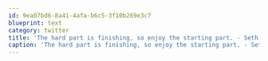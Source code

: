 ```yaml
---
id: 9ea07bd6-8a41-4afa-b6c5-3f10b269e3c7
blueprint: text
category: twitter
title: 'The hard part is finishing, so enjoy the starting part. - Seth Godin'
caption: 'The hard part is finishing, so enjoy the starting part. - Seth Godin'
---
```


